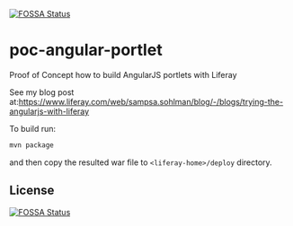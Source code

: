 [![FOSSA Status](https://app.fossa.com/api/projects/git%2Bgithub.com%2Fgyehuda%2Fpoc-angular-portlet.svg?type=shield)](https://app.fossa.com/projects/git%2Bgithub.com%2Fgyehuda%2Fpoc-angular-portlet?ref=badge_shield)

poc-angular-portlet
===================

Proof of Concept how to build AngularJS portlets with Liferay

See my blog post at:https://www.liferay.com/web/sampsa.sohlman/blog/-/blogs/trying-the-angularjs-with-liferay

To build run:
```.sh
mvn package
```
and then copy the resulted war file to ``<liferay-home>/deploy`` directory.


## License
[![FOSSA Status](https://app.fossa.com/api/projects/git%2Bgithub.com%2Fgyehuda%2Fpoc-angular-portlet.svg?type=large)](https://app.fossa.com/projects/git%2Bgithub.com%2Fgyehuda%2Fpoc-angular-portlet?ref=badge_large)